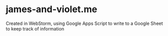 # james-and-violet.me
Created in WebStorm, using Google Apps Script to write to a Google Sheet to keep track of information
